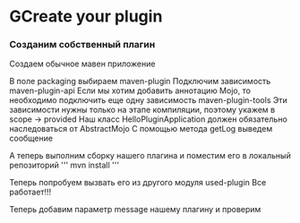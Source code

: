 # GCreate your plugin

### Созданим собственный плагин

Создаем обычное мавен приложение

В поле packaging выбираем maven-plugin
Подключим зависимость maven-plugin-api
Если мы хотим добавить аннотацию Mojo, то необходимо подключить еще одну зависимость maven-plugin-tools
Эти зависимости нужны только на этапе компиляции, поэтому укажем в scope -> provided
Наш класс HelloPluginApplication должен обязательно наследоваться от  AbstractMojo
С помощью метода getLog выведем сообщение

А теперь выполним сборку нашего плагина и поместим его в локальный репозиторий
'''
mvn install
'''

Теперь попробуем вызвать его из другого модуля used-plugin
Все работает!!!

Теперь добавим параметр message нашему плагину и проверим 
